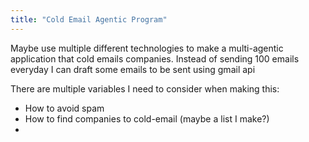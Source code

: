 ```yaml
---
title: "Cold Email Agentic Program"
---
```


Maybe use multiple different technologies to make a multi-agentic application that cold emails companies. Instead of sending 100 emails everyday I can draft some emails to be sent using gmail api

There are multiple variables I need to consider when making this:
- How to avoid spam
- How to find companies to cold-email (maybe a list I make?)
- 